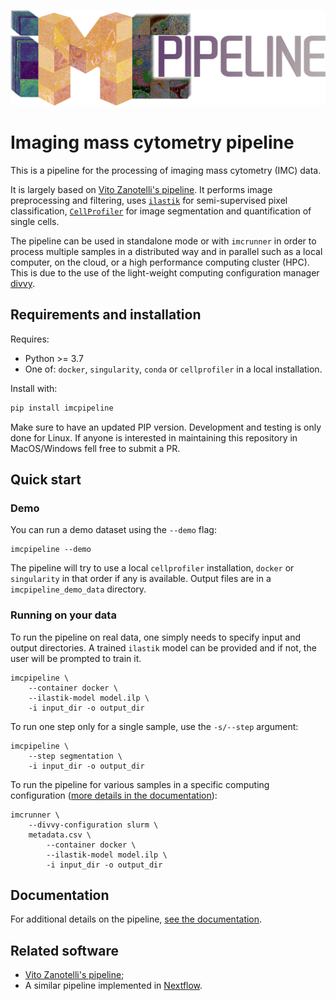 ![imcpipeline logo](https://raw.githubusercontent.com/elementolab/imcpipeline/master/logo.png)

# Imaging mass cytometry pipeline

This is a pipeline for the processing of imaging mass cytometry (IMC) data.

It is largely based on [Vito Zanotelli's pipeline](https://github.com/BodenmillerGroup/ImcSegmentationPipeline).
It performs image preprocessing and filtering, uses
[`ilastik`](https://www.ilastik.org/) for semi-supervised pixel classification,
[`CellProfiler`](https://cellprofiler.org/) for image segmentation and
quantification of single cells.

The pipeline can be used in standalone mode or with `imcrunner` in order to
process multiple samples in a distributed way and in parallel such as a local
computer, on the cloud, or a high performance computing cluster (HPC).
This is due to the use of the light-weight computing configuration manager
[divvy](https://github.com/pepkit/divvy).

## Requirements and installation

Requires:

- Python >= 3.7
- One of: `docker`, `singularity`, `conda` or `cellprofiler` in a local installation.

Install with:

```bash
pip install imcpipeline
```

Make sure to have an updated PIP version.
Development and testing is only done for Linux. If anyone is interested in
maintaining this repository in MacOS/Windows fell free to submit a PR.

## Quick start

### Demo

You can run a demo dataset using the ``--demo`` flag:

```
imcpipeline --demo
```

The pipeline will try to use a local `cellprofiler` installation, `docker` or
`singularity` in that order if any is available.
Output files are in a `imcpipeline_demo_data` directory.

### Running on your data

To run the pipeline on real data, one simply needs to specify input and output
directories. A trained `ilastik` model can be provided and if not, the user will
be prompted to train it.

```
imcpipeline \
    --container docker \
    --ilastik-model model.ilp \
    -i input_dir -o output_dir
```

To run one step only for a single sample, use the `-s/--step` argument:
```
imcpipeline \
    --step segmentation \
    -i input_dir -o output_dir
```

To run the pipeline for various samples in a specific computing configuration
([more details in the documentation](docs.md)):

```
imcrunner \
    --divvy-configuration slurm \
    metadata.csv \
        --container docker \
        --ilastik-model model.ilp \
        -i input_dir -o output_dir
```

## Documentation

For additional details on the pipeline, [see the documentation](docs.md).

## Related software

 - [Vito Zanotelli's pipeline](https://github.com/BodenmillerGroup/ImcSegmentationPipeline);
 - A similar pipeline implemented in [Nextflow](https://github.com/nf-core/imcyto).
